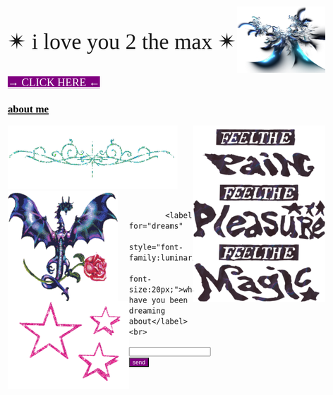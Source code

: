 <html>
<img src="images/11-2-fractal-png-picture.png"
          style="background:none;"
           align="right"
           width="200"
           height="150"><p style="font-family:luminari;
          font-size:50px">&#10036; i love you 2 the max &#10036;</p>
           
  <p><a href="artfolder/art.html" 
  style="color: white;
  background-color: purple;
  font-family:luminari;
            font-size:25px;">&#x2192;  CLICK HERE  &#x2190;</a></p>
 <h3><a href="aboutmefolder/me.html"
                  style="color: black;"
          text-align="center">about me</a></h3>

  <img  src="images/uoadted feelt ge.png"
     style="background: none;"
           width="300px"
           height="400px"
           align="right"
           vertical-align="top">
      
<body background="images/bgbgbg.png">
<img style="background:none;"
     src="pcoddxGLi.gif">
  <div>
<img style="background:none;"
     src="4T9o7eqjc.gif"
     width="250"
     height="250"
     align="left">
             <div><img style="background:none;"
     src="1113638.gif"
     width="275"
     height="200"
     align="left">
                       <br>
<form>
          <body style="font-family:luminari;
                       font-size:20px;">
  <form action=" https://github.com/prettygirlmilkingacow/prettygirlmilkingacow.github.io/blob/da26b5efc77362a95434a119995f69d46ee9c50e/action_page.php  ">
   
            <label for="dreams"
                   style="font-family:luminari;
                          font-size:20px;">what have you been dreaming about</label><br>
  <input type="text" id="dreams" name="dreams" value=""><br>
  <input type="submit" value="send"
         style="background-color:purple;
                color:white;">

</form> 



